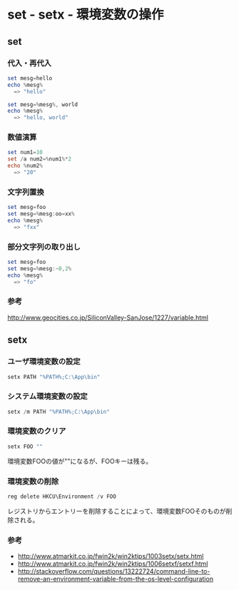 ﻿# set - setx - 環境変数の操作

## set

### 代入・再代入

```powershell
set mesg=hello
echo %mesg%
  => "hello"

set mesg=%mesg%, world
echo %mesg%
  => "hello, world"
```

### 数値演算

```powershell
set num1=10
set /a num2=%num1%*2
echo %num2%
  => "20"
```

### 文字列置換

```powershell
set mesg=foo
set mesg=%mesg:oo=xx%
echo %mesg%
  => "fxx"
```

### 部分文字列の取り出し

```powershell
set mesg=foo
set mesg=%mesg:~0,2%
echo %mesg%
  => "fo"
```

### 参考
http://www.geocities.co.jp/SiliconValley-SanJose/1227/variable.html

## setx
### ユーザ環境変数の設定

```powershell
setx PATH "%PATH%;C:\App\bin"
```

### システム環境変数の設定

```powershell
setx /m PATH "%PATH%;C:\App\bin"
```

### 環境変数のクリア

```powershell
setx FOO ""
```

環境変数FOOの値が""になるが、FOOキーは残る。

### 環境変数の削除

```powershell
reg delete HKCU\Environment /v FOO
```

レジストリからエントリーを削除することによって、環境変数FOOそのものが削除される。

### 参考

- http://www.atmarkit.co.jp/fwin2k/win2ktips/1003setx/setx.html
- http://www.atmarkit.co.jp/fwin2k/win2ktips/1006setxf/setxf.html
- http://stackoverflow.com/questions/13222724/command-line-to-remove-an-environment-variable-from-the-os-level-configuration

